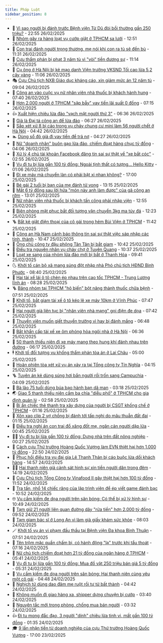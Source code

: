 ```yaml
---
title: Pháp Luật
sidebar_position: 8
---
```


<!-- dantri-phap-luat:START -->
- 🌊 [Vì sao người bị đánh trước Bệnh viện Từ Dũ đòi bồi thường gần 250 triệu?](https://dantri.com.vn/phap-luat/vi-sao-nguoi-bi-danh-truoc-benh-vien-tu-du-doi-boi-thuong-gan-250-trieu-20250226162128688.htm) - 22:55 26/02/2025
- 🐲 [Nhóm gây ra hàng loạt vụ cướp giật ở TPHCM sa lưới](https://dantri.com.vn/phap-luat/nhom-gay-ra-hang-loat-vu-cuop-giat-o-tphcm-sa-luoi-20250226165726486.htm) - 12:51 26/02/2025
- 🌁 [Con trai đánh người trọng thương, mẹ nói khi con ra tù sẽ đền bù](https://dantri.com.vn/phap-luat/con-trai-danh-nguoi-trong-thuong-me-noi-khi-con-ra-tu-se-den-bu-20250226181735521.htm) - 11:31 26/02/2025
- 🎃 [Cựu thẩm phán bị phạt 3 năm tù vì &quot;vòi&quot; tiền đương sự](https://dantri.com.vn/phap-luat/cuu-tham-phan-bi-phat-3-nam-tu-vi-voi-tien-duong-su-20250226173801788.htm) - 11:14 26/02/2025
- 🦅 [Cụ ông ở Hà Nội bị kẻ mạo danh Viện trưởng VKSND Tối cao lừa 5,2 cây vàng](https://dantri.com.vn/phap-luat/cu-ong-o-ha-noi-bi-ke-mao-danh-vien-truong-vksnd-toi-cao-lua-52-cay-vang-20250226173235506.htm) - 11:06 26/02/2025
- 🎭 [Cựu Chủ tịch NXB Giáo dục kháng cáo, xin giảm mức án 12 năm tù](https://dantri.com.vn/phap-luat/cuu-chu-tich-nxb-giao-duc-khang-cao-xin-giam-muc-an-12-nam-tu-20250226155459297.htm) - 09:04 26/02/2025
- 🤗 [Công an vào cuộc vụ nữ nhân viên nhà thuốc bị khách hành hung](https://dantri.com.vn/phap-luat/cong-an-vao-cuoc-vu-nu-nhan-vien-nha-thuoc-bi-khach-hanh-hung-20250226142445661.htm) - 07:40 26/02/2025
- 🚀 [Hơn 2.000 người ở TPHCM &quot;sập bẫy&quot; vay tiền lãi suất 0 đồng](https://dantri.com.vn/phap-luat/hon-2000-nguoi-o-tphcm-sap-bay-vay-tien-lai-suat-0-dong-20250226123434245.htm) - 07:15 26/02/2025
- 👍 [Xuất hiện chiêu lừa đảo &quot;vạch mặt người thứ 3&quot;](https://dantri.com.vn/phap-luat/xuat-hien-chieu-lua-dao-vach-mat-nguoi-thu-3-20250226133432466.htm) - 06:36 26/02/2025
- 🧐 [Giả là Đại tá công an để lừa đảo](https://dantri.com.vn/phap-luat/gia-la-dai-ta-cong-an-de-lua-dao-20250226124215211.htm) - 06:27 26/02/2025
- 🫶 [Sắp xét xử 8 bị cáo trong vụ cháy chung cư mini làm 56 người chết ở Hà Nội](https://dantri.com.vn/phap-luat/sap-xet-xu-8-bi-cao-trong-vu-chay-chung-cu-mini-lam-56-nguoi-chet-o-ha-noi-20250226113754230.htm) - 04:42 26/02/2025
- 🏊 [Dùng sổ đỏ giả đi vay tiền để trả nợ](https://dantri.com.vn/phap-luat/dung-so-do-gia-di-vay-tien-de-tra-no-20250226111356996.htm) - 04:27 26/02/2025
- 🌋 [Nữ &quot;doanh nhân&quot; buôn gạo lừa đảo, chiếm đoạt hàng chục tỷ đồng](https://dantri.com.vn/phap-luat/nu-doanh-nhan-buon-gao-lua-dao-chiem-doat-hang-chuc-ty-dong-20250226101741867.htm) - 04:06 26/02/2025
- 👹 [Xử lý 4 chủ tài khoản Facebook đăng tin sai sự thật về &quot;xe bắt cóc&quot;](https://dantri.com.vn/phap-luat/xu-ly-4-chu-tai-khoan-facebook-dang-tin-sai-su-that-ve-xe-bat-coc-20250226092658386.htm) - 02:55 26/02/2025
- 🫣 [Vụ đi tu bị lừa gần 100 tỷ đồng: Ngoài tịnh thất có tượng... Hello Kitty](https://dantri.com.vn/phap-luat/vu-di-tu-bi-lua-gan-100-ty-dong-ngoai-tinh-that-co-tuong-hello-kitty-20250225221551825.htm) - 01:06 26/02/2025
- 🎃 [Đi xe máy mà chuyển làn có phải bật xi nhan không?](https://dantri.com.vn/phap-luat/di-xe-may-ma-chuyen-lan-co-phai-bat-xi-nhan-khong-20250225213542862.htm) - 17:00 25/02/2025
- 🌝 [Bé gái 2 tuổi bị bạn của mẹ đánh tử vong](https://dantri.com.vn/phap-luat/be-gai-2-tuoi-bi-ban-cua-me-danh-tu-vong-20250225171718147.htm) - 13:15 25/02/2025
- 🚀 [Mất 6 tỷ đồng sau lời hứa &quot;món này anh làm được&quot; của gã công an rởm](https://dantri.com.vn/phap-luat/mat-6-ty-dong-sau-loi-hua-mon-nay-anh-lam-duoc-cua-ga-cong-an-rom-20250225194139231.htm) - 13:01 25/02/2025
- 🥷 [Nữ nhân viên nhà thuốc bị khách tấn công phải nhập viện](https://dantri.com.vn/phap-luat/nu-nhan-vien-nha-thuoc-bi-khach-tan-cong-phai-nhap-vien-20250225172841090.htm) - 12:55 25/02/2025
- 👺 [Biên phòng mật phục bắt đối tượng vận chuyển 3kg ma túy đá](https://dantri.com.vn/phap-luat/bien-phong-mat-phuc-bat-doi-tuong-van-chuyen-3kg-ma-tuy-da-20250225170636837.htm) - 12:23 25/02/2025
- 🪜 [Bắt kẻ giật điện thoại của cô gái trong hẻm Bùi Viện ở TPHCM](https://dantri.com.vn/phap-luat/bat-ke-giat-dien-thoai-cua-co-gai-trong-hem-bui-vien-o-tphcm-20250225180723103.htm) - 11:42 25/02/2025
- 🦄 [Công an Hà Nam cảnh báo thông tin sai sự thật việc sáp nhập các tỉnh, thành](https://dantri.com.vn/phap-luat/cong-an-ha-nam-canh-bao-thong-tin-sai-su-that-viec-sap-nhap-cac-tinh-thanh-20250225172302858.htm) - 10:47 25/02/2025
- 🦍 [Ông chủ công ty đậu phộng Tân Tân bị bắt giam](https://dantri.com.vn/phap-luat/ong-chu-cong-ty-dau-phong-tan-tan-bi-bat-giam-20250225172256983.htm) - 10:42 25/02/2025
- 🌁 [Điều tra nguyên nhân vụ cháy chợ ở Tuyên Quang](https://dantri.com.vn/phap-luat/dieu-tra-nguyen-nhan-vu-chay-cho-o-tuyen-quang-20250225171944444.htm) - 10:37 25/02/2025
- 💯 [Loạt xe sang của nhóm lừa đảo mới bị bắt ở Thanh Hóa](https://dantri.com.vn/phap-luat/loat-xe-sang-cua-nhom-lua-dao-moi-bi-bat-o-thanh-hoa-20250225154926848.htm) - 09:41 25/02/2025
- 🌜 [Khởi tố cán bộ xã mang súng đột nhập nhà Phó chủ tịch HĐND Bình Phước](https://dantri.com.vn/phap-luat/khoi-to-can-bo-xa-mang-sung-dot-nhap-nha-pho-chu-tich-hdnd-binh-phuoc-20250225153335265.htm) - 08:40 25/02/2025
- 👹 [Hai tài xế lái ô tô chèn ép nhau trên cao tốc TPHCM - Trung Lương lĩnh án](https://dantri.com.vn/phap-luat/hai-tai-xe-lai-o-to-chen-ep-nhau-tren-cao-toc-tphcm-trung-luong-linh-an-20250225152232775.htm) - 08:28 25/02/2025
- 🪜 [Băng nhóm tại TPHCM &quot;hô biến&quot; bột năng thành thuốc chữa bệnh](https://dantri.com.vn/phap-luat/bang-nhom-tai-tphcm-ho-bien-bot-nang-thanh-thuoc-chua-benh-20250225124250466.htm) - 07:51 25/02/2025
- 🦩 [Khởi tố, bắt giam tài xế ô tô kéo lê xe máy 10km ở Vĩnh Phúc](https://dantri.com.vn/phap-luat/khoi-to-bat-giam-tai-xe-o-to-keo-le-xe-may-10km-o-vinh-phuc-20250225144121450.htm) - 07:47 25/02/2025
- 💂 [Hai người già liên tục bị &quot;nhân viên nhà mạng&quot; gọi điện đe dọa](https://dantri.com.vn/phap-luat/hai-nguoi-gia-lien-tuc-bi-nhan-vien-nha-mang-goi-dien-de-doa-20250225142224272.htm) - 07:42 25/02/2025
- 💃 [Thuyền viên muốn giết thuyền trưởng vì hay bị đánh mắng](https://dantri.com.vn/phap-luat/thuyen-vien-muon-giet-thuyen-truong-vi-hay-bi-danh-mang-20250225124024988.htm) - 06:48 25/02/2025
- 🧐 [Bắt khẩn cấp tài xế xe ôm phóng hỏa ngôi nhà ở Hà Nội](https://dantri.com.vn/phap-luat/bat-khan-cap-tai-xe-xe-om-phong-hoa-ngoi-nha-o-ha-noi-20250225133348644.htm) - 06:36 25/02/2025
- 🤗 [50 thanh thiếu niên đi xe máy mang theo hung khí đánh nhau trên đường](https://dantri.com.vn/phap-luat/50-thanh-thieu-nien-di-xe-may-mang-theo-hung-khi-danh-nhau-tren-duong-20250225121157030.htm) - 06:17 25/02/2025
- 🕴 [Khởi tố đối tượng vu khống thẩm phán tòa án ở Lai Châu](https://dantri.com.vn/phap-luat/khoi-to-doi-tuong-vu-khong-tham-phan-toa-an-o-lai-chau-20250225115504339.htm) - 05:00 25/02/2025
- 🐎 [Hoãn phiên tòa xét xử vụ án xảy ra tại Tổng công ty Tín Nghĩa](https://dantri.com.vn/phap-luat/hoan-phien-toa-xet-xu-vu-an-xay-ra-tai-tong-cong-ty-tin-nghia-20250225104722345.htm) - 04:15 25/02/2025
- 🪜 [Tuyên án kẻ dùng súng hơi bắn người rồi trốn sang Campuchia](https://dantri.com.vn/phap-luat/tuyen-an-ke-dung-sung-hoi-ban-nguoi-roi-tron-sang-campuchia-20250225104944684.htm) - 04:09 25/02/2025
- 🤭 [Bà lão 75 tuổi dùng búa bạo hành bạn dã man](https://dantri.com.vn/phap-luat/ba-lao-75-tuoi-dung-bua-bao-hanh-ban-da-man-20250225092931950.htm) - 03:18 25/02/2025
- 🌏 [Giao 5 thanh thiếu niên cầm ba chỉa &quot;diễu phố&quot; ở TPHCM cho gia đình quản lý](https://dantri.com.vn/phap-luat/giao-5-thanh-thieu-nien-cam-ba-chia-dieu-pho-o-tphcm-cho-gia-dinh-quan-ly-20250225090130231.htm) - 02:58 25/02/2025
- 🎃 [Bí ẩn chiếc thẻ thanh tra xây dựng của người bị CSGT khống chế ở TPHCM](https://dantri.com.vn/phap-luat/bi-an-chiec-the-thanh-tra-xay-dung-cua-nguoi-bi-csgt-khong-che-o-tphcm-20250224161036750.htm) - 01:16 25/02/2025
- 🗽 [Xôn xao clip 2 vợ chồng bị đánh tới tấp nghi do mâu thuẫn đất đai](https://dantri.com.vn/phap-luat/xon-xao-clip-2-vo-chong-bi-danh-toi-tap-nghi-do-mau-thuan-dat-dai-20250225080000743.htm) - 01:15 25/02/2025
- 🌁 [Điều tra nghi án con trai đổ xăng đốt mẹ, ngăn cản người dập lửa](https://dantri.com.vn/phap-luat/dieu-tra-nghi-an-con-trai-do-xang-dot-me-ngan-can-nguoi-dap-lua-20250225061531927.htm) - 00:45 25/02/2025
- 🧑‍💻 [Vụ đi tu bị lừa gần 100 tỷ đồng: Dựng nhà trên đất nông nghiệp](https://dantri.com.vn/phap-luat/vu-di-tu-bi-lua-gan-100-ty-dong-dung-nha-tren-dat-nong-nghiep-20250224210542158.htm) - 00:27 25/02/2025
- 🌮 [Cách cựu Thứ trưởng Hoàng Quốc Vượng làm EVN thiệt hại hơn 1.000 tỷ đồng](https://dantri.com.vn/phap-luat/cach-cuu-thu-truong-hoang-quoc-vuong-lam-evn-thiet-hai-hon-1000-ty-dong-20250224232944802.htm) - 22:50 24/02/2025
- 🤗 [Phục hồi điều tra vụ đại gia Lê Thanh Thản bị cáo buộc lừa dối khách hàng](https://dantri.com.vn/phap-luat/phuc-hoi-dieu-tra-vu-dai-gia-le-thanh-than-bi-cao-buoc-lua-doi-khach-hang-20250224214737515.htm) - 14:57 24/02/2025
- 👨‍🏫 [Hai thanh niên giả cảnh sát hình sự xin tiền người dân trong đêm](https://dantri.com.vn/phap-luat/hai-thanh-nien-gia-canh-sat-hinh-su-xin-tien-nguoi-dan-trong-dem-20250224201059672.htm) - 14:19 24/02/2025
- 🎉 [Cựu Chủ tịch Tổng Công ty Vinafood II gây thiệt hại hơn 100 tỷ đồng](https://dantri.com.vn/phap-luat/cuu-chu-tich-tong-cong-ty-vinafood-ii-gay-thiet-hai-hon-100-ty-dong-20250224140322322.htm) - 11:52 24/02/2025
- 🤗 [Tra tấn, nhổ 14 chiếc răng của lập trình viên để ép viết game đánh bạc](https://dantri.com.vn/phap-luat/tra-tan-nho-14-chiec-rang-cua-lap-trinh-vien-de-ep-viet-game-danh-bac-20250224174811105.htm) - 10:52 24/02/2025
- 🤓 [Vụ cầm kiếm đe dọa người trên sân bóng: Có thể bị xử lý hình sự](https://dantri.com.vn/phap-luat/vu-cam-kiem-de-doa-nguoi-tren-san-bong-co-the-bi-xu-ly-hinh-su-20250224165732998.htm) - 10:49 24/02/2025
- 👹 [Tạm giữ 21 người liên quan đường dây &quot;rửa tiền&quot; hơn 2.000 tỷ đồng](https://dantri.com.vn/phap-luat/tam-giu-21-nguoi-lien-quan-duong-day-rua-tien-hon-2000-ty-dong-20250224155848255.htm) - 09:52 24/02/2025
- 🐘 [Tạm giam bác sĩ ở Long An vì làm giả giấy khám sức khỏe](https://dantri.com.vn/phap-luat/tam-giam-bac-si-o-long-an-vi-lam-gia-giay-kham-suc-khoe-20250224123331408.htm) - 08:03 24/02/2025
- 🪄 [Khởi tố vụ án vi phạm đấu thầu tại Bệnh viện Đa khoa Bình Thuận](https://dantri.com.vn/phap-luat/khoi-to-vu-an-vi-pham-dau-thau-tai-benh-vien-da-khoa-binh-thuan-20250224143235683.htm) - 07:51 24/02/2025
- 💄 [Tên trộm mặc quần chấm bi, có hành động &quot;lạ&quot; trước khi tẩu thoát](https://dantri.com.vn/phap-luat/ten-trom-mac-quan-cham-bi-co-hanh-dong-la-truoc-khi-tau-thoat-20250224140011891.htm) - 07:16 24/02/2025
- 🐎 [Nữ chủ tịch chiếm đoạt hơn 21 tỷ đồng của ngân hàng ở TPHCM](https://dantri.com.vn/phap-luat/nu-chu-tich-chiem-doat-hon-21-ty-dong-cua-ngan-hang-o-tphcm-20250224122545203.htm) - 05:41 24/02/2025
- 💯 [Vụ đi tu bị lừa gần 100 tỷ đồng: Mua đồ vật 250 triệu bán giá 5 tỷ đồng](https://dantri.com.vn/phap-luat/vu-di-tu-bi-lua-gan-100-ty-dong-mua-do-vat-250-trieu-ban-gia-5-ty-dong-20250224113813036.htm) - 05:31 24/02/2025
- 💯 [Vụ cầm kiếm đe dọa người trên sân bóng: Hai thanh niên cùng yêu một cô gái](https://dantri.com.vn/phap-luat/vu-cam-kiem-de-doa-nguoi-tren-san-bong-hai-thanh-nien-cung-yeu-mot-co-gai-20250224113754624.htm) - 04:48 24/02/2025
- 🌈 [Nghịch tử dùng dao đâm mẹ ruột rồi tự tử bất thành](https://dantri.com.vn/phap-luat/nghich-tu-dung-dao-dam-me-ruot-roi-tu-tu-bat-thanh-20250224110820490.htm) - 04:42 24/02/2025
- 🧠 [Không muốn đi giao hàng xa, shipper dựng chuyện bị cướp](https://dantri.com.vn/phap-luat/khong-muon-di-giao-hang-xa-shipper-dung-chuyen-bi-cuop-20250224095339523.htm) - 03:40 24/02/2025
- 🌈 [Nguyên tắc mới trong phòng, chống mua bán người](https://dantri.com.vn/phap-luat/nguyen-tac-moi-trong-phong-chong-mua-ban-nguoi-20250224091956944.htm) - 03:32 24/02/2025
- 👍 [Đi tu mong đắc đạo, 3 người &quot;dính&quot; chiêu lừa tinh vi, mất gần 100 tỷ đồng](https://dantri.com.vn/phap-luat/di-tu-mong-dac-dao-3-nguoi-dinh-chieu-lua-tinh-vi-mat-gan-100-ty-dong-20250224081638742.htm) - 01:35 24/02/2025
- 🎓 [9 lần nhận tiền từ doanh nghiệp của cựu Thứ trưởng Hoàng Quốc Vượng](https://dantri.com.vn/phap-luat/9-lan-nhan-tien-tu-doanh-nghiep-cua-cuu-thu-truong-hoang-quoc-vuong-20250223212750962.htm) - 17:00 23/02/2025<!-- dantri-phap-luat:END -->
